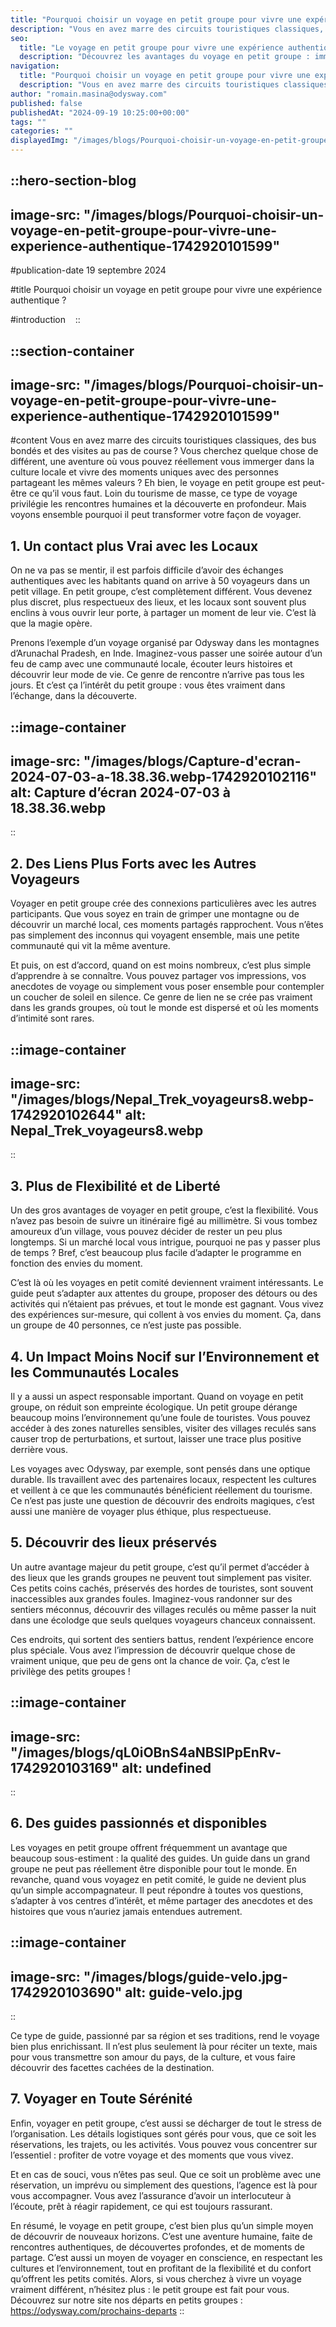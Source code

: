 ```yaml
---
title: "Pourquoi choisir un voyage en petit groupe pour vivre une expérience authentique ?"
description: "Vous en avez marre des circuits touristiques classiques, des bus bondés et des visites au pas de course ? Vous cherchez quelque chose de différent, une aventure où vous pouvez réellement vous immerger dans la culture locale et vivre des moments uniques avec des personnes partageant les mêmes valeurs ? ..."
seo:
  title: "Le voyage en petit groupe pour vivre une expérience authentique ?"
  description: "Découvrez les avantages du voyage en petit groupe : immersion, flexibilité, rencontres et impact positif sur l’environnement. Une expérience plus humaine et responsable !"
navigation:
  title: "Pourquoi choisir un voyage en petit groupe pour vivre une expérience authentique ?"
  description: "Vous en avez marre des circuits touristiques classiques, des bus bondés et des visites au pas de course ? Vous cherchez quelque chose de différent, une aventure où vous pouvez réellement vous immerger dans la culture locale et vivre des moments uniques avec des personnes partageant les mêmes valeurs ? ..."
author: "romain.masina@odysway.com"
published: false
publishedAt: "2024-09-19 10:25:00+00:00"
tags: ""
categories: ""
displayedImg: "/images/blogs/Pourquoi-choisir-un-voyage-en-petit-groupe-pour-vivre-une-experience-authentique-1742920101599"
---
```


::hero-section-blog
---
image-src: "/images/blogs/Pourquoi-choisir-un-voyage-en-petit-groupe-pour-vivre-une-experience-authentique-1742920101599"
---
#publication-date
19 septembre 2024

#title
Pourquoi choisir un voyage en petit groupe pour vivre une expérience authentique ?

#introduction
  
::

::section-container
---
image-src: "/images/blogs/Pourquoi-choisir-un-voyage-en-petit-groupe-pour-vivre-une-experience-authentique-1742920101599"
---
#content
Vous en avez marre des circuits touristiques classiques, des bus bondés et des visites au pas de course ? Vous cherchez quelque chose de différent, une aventure où vous pouvez réellement vous immerger dans la culture locale et vivre des moments uniques avec des personnes partageant les mêmes valeurs ? Eh bien, le voyage en petit groupe est peut-être ce qu’il vous faut. Loin du tourisme de masse, ce type de voyage privilégie les rencontres humaines et la découverte en profondeur. Mais voyons ensemble pourquoi il peut transformer votre façon de voyager.

## **1\. Un contact plus Vrai avec les Locaux**

On ne va pas se mentir, il est parfois difficile d’avoir des échanges authentiques avec les habitants quand on arrive à 50 voyageurs dans un petit village. En petit groupe, c’est complètement différent. Vous devenez plus discret, plus respectueux des lieux, et les locaux sont souvent plus enclins à vous ouvrir leur porte, à partager un moment de leur vie. C’est là que la magie opère.

Prenons l’exemple d’un voyage organisé par Odysway dans les montagnes d’Arunachal Pradesh, en Inde. Imaginez-vous passer une soirée autour d’un feu de camp avec une communauté locale, écouter leurs histoires et découvrir leur mode de vie. Ce genre de rencontre n’arrive pas tous les jours. Et c’est ça l’intérêt du petit groupe : vous êtes vraiment dans l’échange, dans la découverte.

::image-container
---
image-src: "/images/blogs/Capture-d'ecran-2024-07-03-a-18.38.36.webp-1742920102116"
alt: Capture d’écran 2024-07-03 à 18.38.36.webp
---
::

## **2\. Des Liens Plus Forts avec les Autres Voyageurs**

Voyager en petit groupe crée des connexions particulières avec les autres participants. Que vous soyez en train de grimper une montagne ou de découvrir un marché local, ces moments partagés rapprochent. Vous n’êtes pas simplement des inconnus qui voyagent ensemble, mais une petite communauté qui vit la même aventure.

Et puis, on est d’accord, quand on est moins nombreux, c’est plus simple d’apprendre à se connaître. Vous pouvez partager vos impressions, vos anecdotes de voyage ou simplement vous poser ensemble pour contempler un coucher de soleil en silence. Ce genre de lien ne se crée pas vraiment dans les grands groupes, où tout le monde est dispersé et où les moments d’intimité sont rares.

::image-container
---
image-src: "/images/blogs/Nepal_Trek_voyageurs8.webp-1742920102644"
alt: Nepal_Trek_voyageurs8.webp
---
::

## **3\. Plus de Flexibilité et de Liberté**

Un des gros avantages de voyager en petit groupe, c’est la flexibilité. Vous n’avez pas besoin de suivre un itinéraire figé au millimètre. Si vous tombez amoureux d’un village, vous pouvez décider de rester un peu plus longtemps. Si un marché local vous intrigue, pourquoi ne pas y passer plus de temps ? Bref, c’est beaucoup plus facile d’adapter le programme en fonction des envies du moment.

C’est là où les voyages en petit comité deviennent vraiment intéressants. Le guide peut s’adapter aux attentes du groupe, proposer des détours ou des activités qui n’étaient pas prévues, et tout le monde est gagnant. Vous vivez des expériences sur-mesure, qui collent à vos envies du moment. Ça, dans un groupe de 40 personnes, ce n’est juste pas possible.

## **4\. Un Impact Moins Nocif sur l’Environnement et les Communautés Locales**

Il y a aussi un aspect responsable important. Quand on voyage en petit groupe, on réduit son empreinte écologique. Un petit groupe dérange beaucoup moins l’environnement qu’une foule de touristes. Vous pouvez accéder à des zones naturelles sensibles, visiter des villages reculés sans causer trop de perturbations, et surtout, laisser une trace plus positive derrière vous.

Les voyages avec Odysway, par exemple, sont pensés dans une optique durable. Ils travaillent avec des partenaires locaux, respectent les cultures et veillent à ce que les communautés bénéficient réellement du tourisme. Ce n’est pas juste une question de découvrir des endroits magiques, c’est aussi une manière de voyager plus éthique, plus respectueuse.

## **5\. Découvrir des lieux préservés**

Un autre avantage majeur du petit groupe, c’est qu’il permet d’accéder à des lieux que les grands groupes ne peuvent tout simplement pas visiter. Ces petits coins cachés, préservés des hordes de touristes, sont souvent inaccessibles aux grandes foules. Imaginez-vous randonner sur des sentiers méconnus, découvrir des villages reculés ou même passer la nuit dans une écolodge que seuls quelques voyageurs chanceux connaissent.

Ces endroits, qui sortent des sentiers battus, rendent l’expérience encore plus spéciale. Vous avez l’impression de découvrir quelque chose de vraiment unique, que peu de gens ont la chance de voir. Ça, c’est le privilège des petits groupes !

::image-container
---
image-src: "/images/blogs/qL0iOBnS4aNBSlPpEnRv-1742920103169"
alt: undefined
---
::

## **6\. Des guides passionnés et disponibles**

Les voyages en petit groupe offrent fréquemment un avantage que beaucoup sous-estiment : la qualité des guides. Un guide dans un grand groupe ne peut pas réellement être disponible pour tout le monde. En revanche, quand vous voyagez en petit comité, le guide ne devient plus qu’un simple accompagnateur. Il peut répondre à toutes vos questions, s’adapter à vos centres d’intérêt, et même partager des anecdotes et des histoires que vous n’auriez jamais entendues autrement.

::image-container
---
image-src: "/images/blogs/guide-velo.jpg-1742920103690"
alt: guide-velo.jpg
---
::

Ce type de guide, passionné par sa région et ses traditions, rend le voyage bien plus enrichissant. Il n’est plus seulement là pour réciter un texte, mais pour vous transmettre son amour du pays, de la culture, et vous faire découvrir des facettes cachées de la destination.

## **7\. Voyager en Toute Sérénité**

Enfin, voyager en petit groupe, c’est aussi se décharger de tout le stress de l’organisation. Les détails logistiques sont gérés pour vous, que ce soit les réservations, les trajets, ou les activités. Vous pouvez vous concentrer sur l’essentiel : profiter de votre voyage et des moments que vous vivez.

Et en cas de souci, vous n’êtes pas seul. Que ce soit un problème avec une réservation, un imprévu ou simplement des questions, l’agence est là pour vous accompagner. Vous avez l’assurance d’avoir un interlocuteur à l’écoute, prêt à réagir rapidement, ce qui est toujours rassurant.

En résumé, le voyage en petit groupe, c’est bien plus qu’un simple moyen de découvrir de nouveaux horizons. C’est une aventure humaine, faite de rencontres authentiques, de découvertes profondes, et de moments de partage. C’est aussi un moyen de voyager en conscience, en respectant les cultures et l’environnement, tout en profitant de la flexibilité et du confort qu’offrent les petits comités. Alors, si vous cherchez à vivre un voyage vraiment différent, n’hésitez plus : le petit groupe est fait pour vous. Découvrez sur notre site nos départs en petits groupes : https://odysway.com/prochains-departs
::
